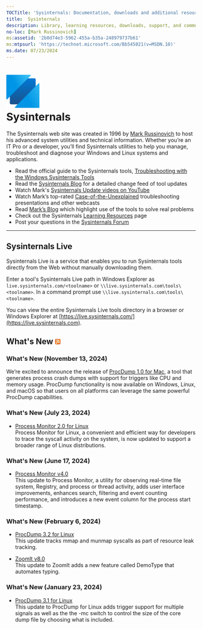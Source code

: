 ```yaml
---
TOCTitle: 'Sysinternals: Documentation, downloads and additional resources'
title:  Sysinternals
description: Library, learning resources, downloads, support, and community. Evaluate and find out how to install, deploy, and maintain Windows with Sysinternals utilities.
no-loc: [Mark Russinovich]
ms:assetid: '2b0d74e3-5962-455a-b35a-248979737b61'
ms:mtpsurl: 'https://technet.microsoft.com/Bb545021(v=MSDN.10)'
ms.date: 07/23/2024
---
```


# ![Sysinternals icon](media/index/Sysinternals.png)<br>Sysinternals
The Sysinternals web site was created in 1996 by [Mark Russinovich](https://blogs.technet.microsoft.com/markrussinovich/) to host his advanced system utilities and technical information. Whether you’re an IT Pro or a developer, you’ll find Sysinternals utilities to help you manage, troubleshoot and diagnose your Windows and Linux systems and applications.  
  -   Read the official guide to the Sysinternals tools, [Troubleshooting with the Windows Sysinternals Tools](~/resources/troubleshooting-book.md)
-   Read the [Sysinternals Blog](https://techcommunity.microsoft.com/t5/Sysinternals-Blog/bg-p/Sysinternals-Blog) for a detailed change feed of tool updates
-   Watch Mark's [Sysinternals Update videos on YouTube](https://www.youtube.com/playlist?list=PLhFhDWFYccZ_GvdJ11NZwaBAhwDCWmni_)
-   Watch Mark’s top-rated [Case-of-the-Unexplained](~/resources/webcasts.md) troubleshooting presentations and other webcasts
-   Read [Mark’s Blog](https://techcommunity.microsoft.com/t5/Windows-Blog-Archive/bg-p/Windows-Blog-Archive/label-name/Mark%20Russinovich) which highlight use of the tools to solve real problems
-   Check out the Sysinternals [Learning Resources](~/resources/index.md) page
-   Post your questions in the [Sysinternals Forum](https://aka.ms/sysint-forums)

---
## Sysinternals Live

Sysinternals Live is a service that enables you to run Sysinternals tools directly from the Web without manually downloading them.

Enter a tool's Sysinternals Live path in Windows Explorer as `live.sysinternals.com/<toolname>` or `\\live.sysinternals.com\tools\<toolname>`.
In a command prompt use `\\live.sysinternals.com\tools\<toolname>`.

You can view the entire Sysinternals Live tools directory in a browser or Windows Explorer at [https://live.sysinternals.com/](https://live.sysinternals.com).

## What's New [![RSS icon](media/index/rss.gif)](https://techcommunity.microsoft.com/plugins/custom/microsoft/o365/custom-blog-rss?board=Sysinternals-Blog)

### What's New (November 13, 2024)

We’re excited to announce the release of [ProcDump 1.0 for Mac](https://github.com/Sysinternals/ProcDump-for-Mac/releases/tag/1.0.0), a tool that generates process crash dumps with support for triggers like CPU and memory usage. ProcDump functionality is now available on Windows, Linux, and macOS so that users on all platforms can leverage the same powerful ProcDump capabilities.  

### What's New (July 23, 2024)

- [Process Monitor 2.0 for Linux](https://github.com/Sysinternals/ProcMon-for-Linux/releases/tag/2.0.0.0)  
Process Monitor for Linux, a convenient and efficient way for developers to trace the syscall activity on the system, is now updated to support a broader range of Linux distributions.

### What's New (June 17, 2024)

- [Process Monitor v4.0](~/downloads/procmon.md)  
This update to Process Monitor, a utility for observing real-time file system, Registry, and process or thread activity, adds user interface improvements, enhances search, filtering and event counting performance, and introduces a new event column for the process start timestamp.

### What's New (February 6, 2024)

- [ProcDump 3.2 for Linux](https://github.com/Sysinternals/ProcDump-for-Linux/releases/tag/3.2.0)  
This update tracks mmap and munmap syscalls as part of resource leak tracking.

- [ZoomIt v8.0](~/downloads/zoomit.md)  
This update to ZoomIt adds a new feature called DemoType that automates typing.

### What's New (January 23, 2024)

- [ProcDump 3.1 for Linux](https://github.com/Sysinternals/ProcDump-for-Linux/releases/tag/3.1.0)  
This update to ProcDump for Linux adds trigger support for multiple signals as well as the the -mc switch to control the size of the core dump file by choosing what is included.
